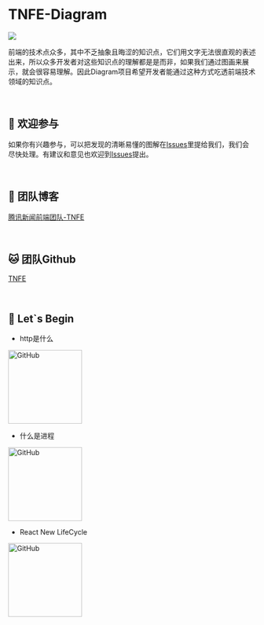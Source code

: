 # TNFE-Diagram
![](https://github.com/Tnfe/TNFE-Diagram/blob/master/assets/banner.png?raw=true)

前端的技术点众多，其中不乏抽象且晦涩的知识点，它们用文字无法很直观的表述出来，所以众多开发者对这些知识点的理解都是是而非，如果我们通过图画来展示，就会很容易理解。因此Diagram项目希望开发者能通过这种方式吃透前端技术领域的知识点。

<br />

## :clap: 欢迎参与​

如果你有兴趣参与，可以把发现的清晰易懂的图解在[Issues](https://github.com/Tnfe/TNFE-Weekly/issues)里提给我们，我们会尽快处理。有建议和意见也欢迎到[Issues](https://github.com/Tnfe/TNFE-Weekly/issues)提出。

<br />

## :steam_locomotive: ​团队博客

[腾讯新闻前端团队-TNFE](https://segmentfault.com/blog/tnfe)

<br />

## :cat: 团队Github

[TNFE](https://github.com/Tnfe)

<br />

## :postbox: ​Let`s Begin

- http是什么

<a href="https://raw.githubusercontent.com/Tnfe/TNFE-Diagram/master/assets/http%20what.png"><img src="https://raw.githubusercontent.com/Tnfe/TNFE-Diagram/master/assets/http%20what.png" alt="GitHub" title="http what" width="150" height="150" /></a>

- 什么是进程

<a href="https://raw.githubusercontent.com/Tnfe/TNFE-Diagram/master/assets/process.jpg"><img src="https://raw.githubusercontent.com/Tnfe/TNFE-Diagram/master/assets/process.jpg" alt="GitHub" title="process" width="150" height="150"/></a>

- React New LifeCycle

<a href="https://raw.githubusercontent.com/Tnfe/TNFE-Diagram/master/assets/React%20New%20Lifecycle.jpg"><img src="https://raw.githubusercontent.com/Tnfe/TNFE-Diagram/master/assets/React%20New%20Lifecycle.jpg" alt="GitHub" title="React New LifeCycle" width="150" height="150"/></a>